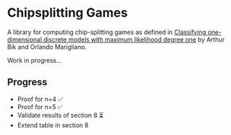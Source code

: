 # Chipsplitting Games

A library for computing chip-splitting games as defined in [Classifying one-dimensional discrete models with maximum likelihood degree one](https://arxiv.org/abs/2205.09547) by Arthur Bik and Orlando Marigliano.

Work in progress...

## Progress

- Proof for n=4 ✅
- Proof for n=5 ✅
- Validate results of section 8 ⏳
- Extend table in section 8 
